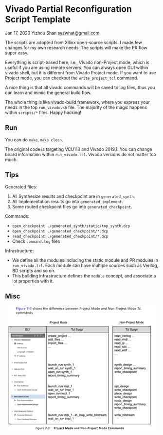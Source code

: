 # Vivado Partial Reconfiguration Script Template

Jan 17, 2020  Yizhou Shan <syzwhat@gmail.com>

The scripts are adopted from Xilinx open-source scripts.
I made few changes for my own research needs.
The scripts will make the PR flow super easy.

Everything is script-based here, i.e., Vivado non-Project mode, which is useful if you are using remote servers.
You can always open GUI within vivado shell, but it is different from Vivado Project mode.
If you want to use Project mode, you can checkout the `write_project_tcl` command.

A nice thing is that all vivado commands will be saved to log files,
thus you can learn and mimic the general build flow.

The whole thing is like vivado-build framework,
where you express your needs in the top `run_vivado.sh` file.
The majority of the magic happens within `scripts/*` files.
Happy hacking!

## Run

You can do `make`, `make clean`.

The original code is targeting VCU118 and Vivado 2019.1.
You can change board information within `run_vivado.tcl`.
Vivado versions do not matter too much.

## Tips

Generated files:

1. All Synthesize results and checkpoint are in `generated_synth`.
2. All Implementation results go into `generated_implement`.
3. Some routed checkpoint files go into `generated_checkpoint`.

Commands:

- `open_checkpoint ./generated_synth/static/top_synth.dcp`
- `open_checkpoint ./generated_checkpoint/*.dcp`
- `read_checkpoint ./generated_checkpoint/*.dcp`
- Check `command.log` files

Infrastructure:

- We define all the modules including the static module and PR modules in `run_vivado.tcl`.
  Each module can have multiple sources such as Verilog, BD scripts and so on.
- This building infrastructure defines the `module` concept, and associate a lot properties with it.

## Misc
![image](assets/screenshot-script.png)
